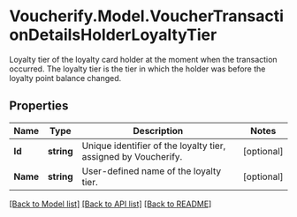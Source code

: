 # Voucherify.Model.VoucherTransactionDetailsHolderLoyaltyTier
Loyalty tier of the loyalty card holder at the moment when the transaction occurred. The loyalty tier is the tier in which the holder was before the loyalty point balance changed.

## Properties

Name | Type | Description | Notes
------------ | ------------- | ------------- | -------------
**Id** | **string** | Unique identifier of the loyalty tier, assigned by Voucherify. | [optional] 
**Name** | **string** | User-defined name of the loyalty tier. | [optional] 

[[Back to Model list]](../README.md#documentation-for-models) [[Back to API list]](../README.md#documentation-for-api-endpoints) [[Back to README]](../README.md)

